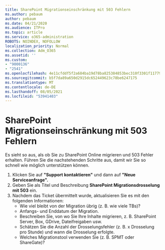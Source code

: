 ```yaml
---
title: SharePoint Migrationseinschränkung mit 503 Fehlern
ms.author: pebaum
author: pebaum
ms.date: 04/21/2020
ms.audience: ITPro
ms.topic: article
ms.service: o365-administration
ROBOTS: NOINDEX, NOFOLLOW
localization_priority: Normal
ms.collection: Adm_O365
ms.assetid: ''
ms.custom:
- "9000136"
- "2541"
ms.openlocfilehash: 4e11cfddf5f2a684ba19d78ba825384853bec310f3301f1177971c0a04548c05
ms.sourcegitcommit: b5f7da89a650d2915dc652449623c78be6247175
ms.translationtype: MT
ms.contentlocale: de-DE
ms.lasthandoff: 08/05/2021
ms.locfileid: "53941403"
---
```

# <a name="sharepoint-migration-throttling-with-503-errors"></a>SharePoint Migrationseinschränkung mit 503 Fehlern

Es sieht so aus, als ob Sie zu SharePoint Online migrieren und 503 Fehler erhalten. Führen Sie die nachstehenden Schritte aus, damit wir Sie so schnell wie möglich unterstützen können.

1. Klicken Sie auf **"Support kontaktieren"** und dann auf **"Neue Serviceanfrage".**
2. Geben Sie als Titel und Beschreibung **SharePoint Migrationsdrosselung mit 503** ein.
3. Nachdem das Ticket übermittelt wurde, aktualisieren Sie es mit den folgenden Informationen:
    - Wie viel bleibt von der Migration übrig (z. B. wie viele TBs)?
    - Anfangs- und Enddatum der Migration.
    - Beschreiben Sie, von wo Sie Ihre Inhalte migrieren, z. B. SharePoint Server, Box, GDrive, Dateifreigaben usw.
    - Schätzen Sie die Anzahl der Drosselungsfehler (z. B. x Drosselung pro Stunde) und wann die Drosselung erfolgte.
    - Welches Migrationstool verwenden Sie (z. B. SPMT oder ShareGate)?
